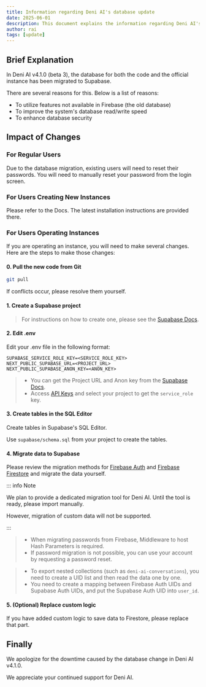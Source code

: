 ```yaml
---
title: Information regarding Deni AI's database update
date: 2025-06-01
description: This document explains the information regarding Deni AI's database update.
author: rai
tags: [update]
---
```


## Brief Explanation

In Deni AI v4.1.0 (beta 3), the database for both the code and the official instance has been migrated to Supabase.

There are several reasons for this. Below is a list of reasons:

- To utilize features not available in Firebase (the old database)
- To improve the system's database read/write speed
- To enhance database security

## Impact of Changes

### For Regular Users

Due to the database migration, existing users will need to reset their passwords. You will need to manually reset your password from the login screen.

### For Users Creating New Instances

Please refer to the Docs. The latest installation instructions are provided there.

### For Users Operating Instances

If you are operating an instance, you will need to make several changes. Here are the steps to make those changes:

#### 0. Pull the new code from Git

```sh
git pull
```

If conflicts occur, please resolve them yourself.

#### 1. Create a Supabase project
> For instructions on how to create one, please see the [Supabase Docs](https://supabase.com/docs/guides/getting-started/quickstarts/nextjs).

#### 2. Edit .env

Edit your .env file in the following format:

```properties [.env]
SUPABASE_SERVICE_ROLE_KEY=<SERVICE_ROLE_KEY>
NEXT_PUBLIC_SUPABASE_URL=<PROJECT_URL>
NEXT_PUBLIC_SUPABASE_ANON_KEY=<ANON_KEY>
```

> - You can get the Project URL and Anon key from the [Supabase Docs](https://supabase.com/docs/guides/getting-started/quickstarts/nextjs).
> - Access [API Keys](https://supabase.com/dashboard/project/_/settings/api-keys) and select your project to get the `service_role` key.

#### 3. Create tables in the SQL Editor

Create tables in Supabase's SQL Editor.

Use `supabase/schema.sql` from your project to create the tables.

#### 4. Migrate data to Supabase

Please review the migration methods for [Firebase Auth](https://supabase.com/docs/guides/platform/migrating-to-supabase/firebase-auth) and [Firebase Firestore](https://supabase.com/docs/guides/platform/migrating-to-supabase/firestore-data) and migrate the data yourself.

::: info Note

We plan to provide a dedicated migration tool for Deni AI. Until the tool is ready, please import manually.

However, migration of custom data will not be supported.

:::

> - When migrating passwords from Firebase, Middleware to host Hash Parameters is required.
> - If password migration is not possible, you can use your account by requesting a password reset.

> - To export nested collections (such as `deni-ai-conversations`), you need to create a UID list and then read the data one by one.
> - You need to create a mapping between Firebase Auth UIDs and Supabase Auth UIDs, and put the Supabase Auth UID into `user_id`.

#### 5. (Optional) Replace custom logic

If you have added custom logic to save data to Firestore, please replace that part.

## Finally

We apologize for the downtime caused by the database change in Deni AI v4.1.0.

We appreciate your continued support for Deni AI.
